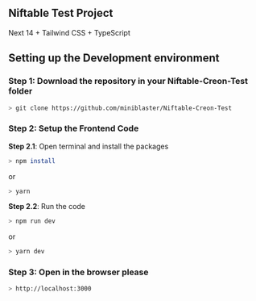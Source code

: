 ## Niftable Test Project

Next 14 + Tailwind CSS + TypeScript

## Setting up the Development environment

### Step 1: Download the repository in your Niftable-Creon-Test folder

```bash
> git clone https://github.com/miniblaster/Niftable-Creon-Test
```

### Step 2: Setup the Frontend Code

**Step 2.1**: Open terminal and install the packages

```bash
> npm install
```

or

```bash
> yarn
```

**Step 2.2**: Run the code

```bash
> npm run dev
```

or

```bash
> yarn dev
```

### Step 3: Open in the browser please

```bash
> http://localhost:3000
```
